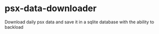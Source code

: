 # psx-data-downloader
Download daily psx data and save it in a sqlite database with the ability to backload 
